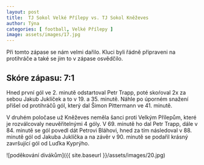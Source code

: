 ```yaml
---
layout: post
title:  TJ Sokol Velké Přílepy vs. TJ Sokol Kněževes
author: Týna
categories: [ football, Velké Přílepy ]
image: assets/images/17.jpg
---
```

Při tomto zápase se nám velmi dařilo. Kluci byli řádně připraveni na protihráče a také se jim to v zápase osvědčilo.

## Skóre zápasu: 7:1
Hned první gól ve 2. minutě odstartoval Petr Trapp, poté skoŕoval 2x za sebou Jakub Juklíček a to v 19. a 35. minutě. Náhle po úporném snažení přišel od protihráčů gól, který dal Šimon Pittermann ve 41. minutě.

V druhém poločase už Kněževes neměla šanci proti Velkým Přílepům, které je rozválcovaly neuvěřitelnými 4 góly. V 69. minutě ho dal Petr Trapp, dále v 84. minutě se gól povedl dát Petrovi Bláhovi, hned za tím následoval v 88. minutě gól od Jakuba Juklíčka a na závěr v 90. minutě se podařil krásný završující gól od Luďka Kyprýho.

![poděkování divákům]({{ site.baseurl }}/assets/images/20.jpg)
